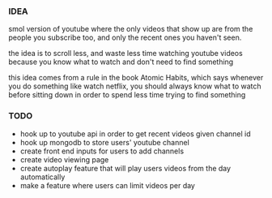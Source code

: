 ### IDEA  

smol version of youtube where the only videos that show up are from the people
you subscribe too, and only the recent ones you haven't seen.  

the idea is to scroll less, and waste less time watching youtube videos because
you know what to watch and don't need to find something  

this idea comes from a rule in the book Atomic Habits, which says whenever you
do something like watch netflix, you should always know what to watch before
sitting down in order to spend less time trying to find something  

### TODO  
- hook up to youtube api in order to get recent videos given channel id  
- hook up mongodb to store users' youtube channel  
- create front end inputs for users to add channels  
- create video viewing page  
- create autoplay feature that will play users videos from the day
  automatically  
- make a feature where users can limit videos per day  
